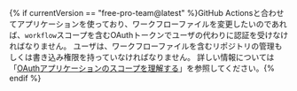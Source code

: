 {% if currentVersion == "free-pro-team@latest" %}GitHub Actionsと合わせてアプリケーションを使っており、ワークフローファイルを変更したいのであれば、`workflow`スコープを含むOAuthトークンでユーザの代わりに認証を受けなければなりません。 ユーザは、ワークフローファイルを含むリポジトリの管理もしくは書き込み権限を持っていなければなりません。 詳しい情報については「[OAuthアプリケーションのスコープを理解する](/apps/building-oauth-apps/understanding-scopes-for-oauth-apps/#available-scopes)」を参照してください。{% endif %}
